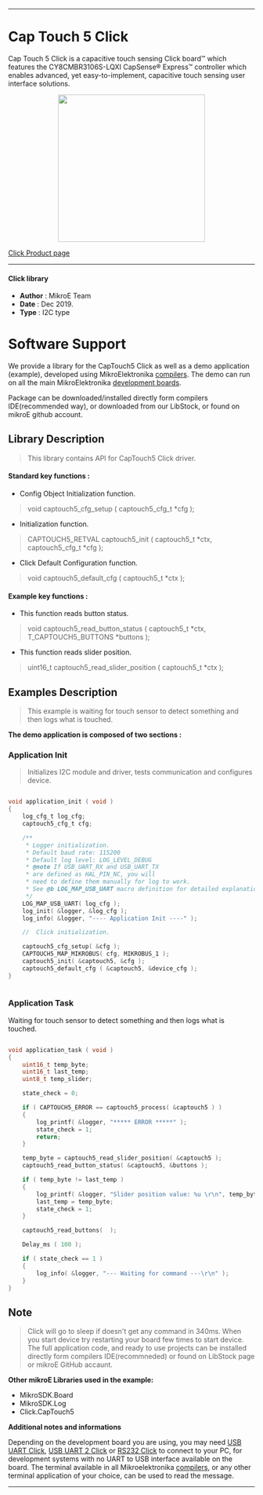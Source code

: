 

---
# Cap Touch 5 Click

Cap Touch 5 Click is a capacitive touch sensing Click board™ which features the CY8CMBR3106S-LQXI CapSense® Express™ controller which enables advanced, yet easy-to-implement, capacitive touch sensing user interface solutions.

<p align="center">
  <img src="https://download.mikroe.com/images/click_for_ide/captouch5_click.png" height=300px>
</p>


[Click Product page](https://www.mikroe.com/cap-touch-5-click)

---


#### Click library 

- **Author**        : MikroE Team
- **Date**          : Dec 2019.
- **Type**          : I2C type


# Software Support

We provide a library for the CapTouch5 Click 
as well as a demo application (example), developed using MikroElektronika 
[compilers](https://shop.mikroe.com/compilers). 
The demo can run on all the main MikroElektronika [development boards](https://shop.mikroe.com/development-boards).

Package can be downloaded/installed directly form compilers IDE(recommended way), or downloaded from our LibStock, or found on mikroE github account. 

## Library Description

> This library contains API for CapTouch5 Click driver.

#### Standard key functions :

- Config Object Initialization function.
> void captouch5_cfg_setup ( captouch5_cfg_t *cfg ); 
 
- Initialization function.
> CAPTOUCH5_RETVAL captouch5_init ( captouch5_t *ctx, captouch5_cfg_t *cfg );

- Click Default Configuration function.
> void captouch5_default_cfg ( captouch5_t *ctx );


#### Example key functions :

- This function reads button status.
> void captouch5_read_button_status ( captouch5_t *ctx, T_CAPTOUCH5_BUTTONS *buttons );
 
- This function reads slider position.
> uint16_t captouch5_read_slider_position ( captouch5_t *ctx );


## Examples Description

> This example is waiting for touch sensor to detect something and then logs what is touched.

**The demo application is composed of two sections :**

### Application Init 

> Initializes I2C module and driver, tests communication and configures device. 

```c

void application_init ( void )
{
    log_cfg_t log_cfg;
    captouch5_cfg_t cfg;

    /** 
     * Logger initialization.
     * Default baud rate: 115200
     * Default log level: LOG_LEVEL_DEBUG
     * @note If USB_UART_RX and USB_UART_TX 
     * are defined as HAL_PIN_NC, you will 
     * need to define them manually for log to work. 
     * See @b LOG_MAP_USB_UART macro definition for detailed explanation.
     */
    LOG_MAP_USB_UART( log_cfg );
    log_init( &logger, &log_cfg );
    log_info( &logger, "---- Application Init ----" );

    //  Click initialization.

    captouch5_cfg_setup( &cfg );
    CAPTOUCH5_MAP_MIKROBUS( cfg, MIKROBUS_1 );
    captouch5_init( &captouch5, &cfg );
    captouch5_default_cfg ( &captouch5, &device_cfg );
}
  
```

### Application Task

Waiting for touch sensor to detect something and then logs what is touched.

```c

void application_task ( void )
{
    uint16_t temp_byte;
    uint16_t last_temp;
    uint8_t temp_slider;

    state_check = 0;

    if ( CAPTOUCH5_ERROR == captouch5_process( &captouch5 ) )
    {
        log_printf( &logger, "***** ERROR *****" );
        state_check = 1;
        return;
    }

    temp_byte = captouch5_read_slider_position( &captouch5 );
    captouch5_read_button_status( &captouch5, &buttons );

    if ( temp_byte != last_temp )
    {
        log_printf( &logger, "Slider position value: %u \r\n", temp_byte );
        last_temp = temp_byte;
        state_check = 1;
    }

    captouch5_read_buttons(  );

    Delay_ms ( 100 );

    if ( state_check == 1 )
    {
        log_info( &logger, "--- Waiting for command ---\r\n" );
    }
}

```

## Note

> Click will go to sleep if doesn't get any command in 340ms.
  When you start device try restarting your board few times to start device.
  The full application code, and ready to use projects can be  installed directly form compilers IDE(recommneded) or 
  found on LibStock page or mikroE GitHub accaunt.

**Other mikroE Libraries used in the example:** 

- MikroSDK.Board
- MikroSDK.Log
- Click.CapTouch5

**Additional notes and informations**

Depending on the development board you are using, you may need 
[USB UART Click](https://shop.mikroe.com/usb-uart-click), 
[USB UART 2 Click](https://shop.mikroe.com/usb-uart-2-click) or 
[RS232 Click](https://shop.mikroe.com/rs232-click) to connect to your PC, for 
development systems with no UART to USB interface available on the board. The 
terminal available in all Mikroelektronika 
[compilers](https://shop.mikroe.com/compilers), or any other terminal application 
of your choice, can be used to read the message.



---
